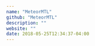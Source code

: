 ```yaml
---
name: "MeteorMTL"
github: "MeteorMTL"
description: ""
website: ""
date: 2018-05-25T12:34:37-04:00
---
```

